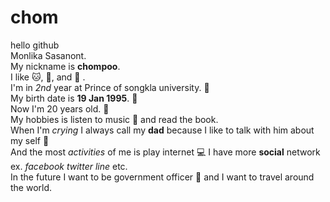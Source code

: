 # chom
hello github  
Monlika Sasanont.  
My nickname is **chompoo**.  
I like :cat:, :tea:, and :chocolate_bar: .  
I'm in *2nd* year at Prince of songkla university. :book:  
My birth date is **19 Jan 1995**. :cake:  
Now I'm 20 years old. :girl:  
My hobbies is listen to music :musical_note: and read the book.  
When I'm *crying* I always call my **dad** because I like to talk with him about my self :man:  
And the most *activities* of me is play internet :computer: I have more **social** network ex. *facebook twitter line* etc.  
In the future I want to be government officer :woman: and I want to travel around the world.


 

